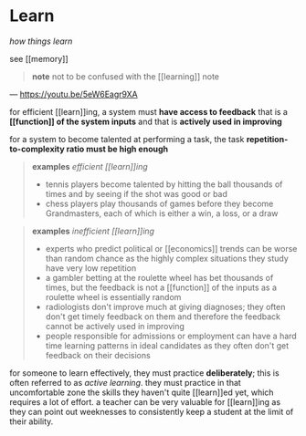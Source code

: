 # Learn

_how things learn_

see [[memory]]

> **note** not to be confused with the [[learning]] note

&mdash; <https://youtu.be/5eW6Eagr9XA>

for efficient [[learn]]ing, a system must **have access to feedback** that is a **[[function]] of the system inputs** and that is **actively used in improving**

for a system to become talented at performing a task, the task **repetition-to-complexity ratio must be high enough**

> **examples** _efficient [[learn]]ing_
>
> - tennis players become talented by hitting the ball thousands of times and by seeing if the shot was good or bad
> - chess players play thousands of games before they become Grandmasters, each of which is either a win, a loss, or a draw

> **examples** _inefficient [[learn]]ing_
>
> - experts who predict political or [[economics]] trends can be worse than random chance as the highly complex situations they study have very low repetition
> - a gambler betting at the roulette wheel has bet thousands of times, but the feedback is not a [[function]] of the inputs as a roulette wheel is essentially random
> - radiologists don't improve much at giving diagnoses; they often don't get timely feedback on them and therefore the feedback cannot be actively used in improving
> - people responsible for admissions or employment can have a hard time learning patterns in ideal candidates as they often don't get feedback on their decisions

for someone to learn effectively, they must practice **deliberately**; this is often referred to as _active learning_. they must practice in that uncomfortable zone the skills they haven't quite [[learn]]ed yet, which requires a lot of effort. a teacher can be very valuable for [[learn]]ing as they can point out weeknesses to consistently keep a student at the limit of their ability.
